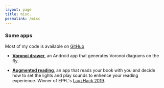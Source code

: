 ```yaml
---
layout: page
title: misc.
permalink: /misc
---
```


### Some apps

Most of my code is available on [GitHub](https://github.com/DaiSijie)

* **[Voronoi drawer](https://play.google.com/store/apps/details?id=ch.maystre.gilbert.vorodraw)**, an Android app that generates Voronoi diagrams on the fly.

* **[Augmented reading](https://actu.epfl.ch/news/augmented-reading-experience-takes-top-prize-at--2/)**, an app that reads your book with you and decide how to set the lights and play sounds to enhence your reading experience. Winner of EPFL's [LauzHack 2019](https://devpost.com/software/augmented-reading).






